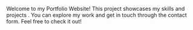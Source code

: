 Welcome to my Portfolio Website! This project showcases my skills and projects . 
You can explore my work and get in touch through the contact form. Feel free to check it out!
